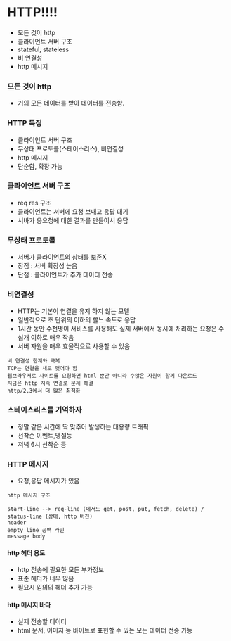 # HTTP!!!!

 - 모든 것이 http
 - 클라이언트 서버 구조
 - stateful, stateless
 - 비 연결성
 - http 메시지

### 모든 것이 http
 - 거의 모든 데이터를 받아 데이터를 전송함.


### HTTP 특징
 - 클라이언트 서버 구조
 - 무상태 프로토콜(스테이스리스), 비연결성
 - http 메시지
 - 단순함, 확장 가능 

### 클라이언트 서버 구조
 - req res 구조
 - 클라이언트는 서버에 요청 보내고 응답 대기
 - 서바가 응요청에 대한 결과를 만들어서 응답

### 무상태 프로토콜
 - 서버가 클라이언트의 상태를 보존X
 - 장점 : 서버 확장성 높음
 - 단점 : 클라이언트가 추가 데이터 전송


### 비연결성
 - HTTP는 기본이 연결을 유지 하지 않는 모델
 - 일반적으로 초 단위의 이하의 빨느 속도로 응답
 - 1시간 동안 수천명이 서비스를 사용해도 실제 서버에서 동시에 처리하는 요청은 수십개 이하로 매우 작음
 - 서버 자원을 매우 효율적으로 사용할 수 있음

```
비 연결성 한계와 극복
TCP는 연결을 새로 맺어야 함
웹브라우저로 사이트를 요청하면 html 뿐만 아니라 수많은 자원이 함께 다운로드
지금은 http 지속 연결로 문제 해결
http/2,3에서 더 많은 최적화
```

### 스테이스리스를 기억하자
 - 정말 같은 시간에 딱 맞추어 발생하는 대용량 트래픽
 - 선착순 이벤트,명절등
 - 저녁 6시 선착순 등


### HTTP 메시지
 - 요청,응답 메시지가 있음


```
http 메시지 구조

start-line --> req-line (메서드 get, post, put, fetch, delete) / status-line (상태, http 버전)
header
empty line 공백 라인
message body
```

#### http 헤더 용도
 - http 전송에 필요한 모든 부가정보
 - 표준 헤더가 너무 많음
 - 필요시 임의의 헤더 추가 가능

#### http 메시지 바다
 - 실제 전송할 데이터
 - html 문서, 이미지 등 바이트로 표현할 수 있는 모든 데이터 전송 가능



